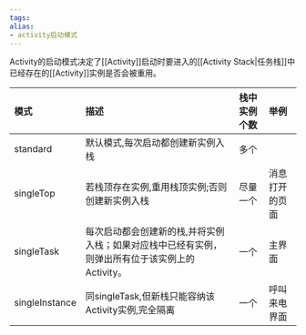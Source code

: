 ```yaml
---
tags: 
alias:
- activity启动模式
---
```

Activity的启动模式决定了[[Activity]]启动时要进入的[[Activity Stack|任务栈]]中已经存在的[[Activity]]实例是否会被重用。

| 模式           | 描述                                                                                            | 栈中实例个数 | 举例           |
|:-------------- |:----------------------------------------------------------------------------------------------- |:------------ |:-------------- |
| standard       | 默认模式,每次启动都创建新实例入栈                                                               | 多个         |                |
| singleTop      | 若栈顶存在实例,重用栈顶实例;否则创建新实例入栈                                                  | 尽量一个     | 消息打开的页面 |
| singleTask     | 每次启动都会创建新的栈,并将实例入栈；如果对应栈中已经有实例，则弹出所有位于该实例上的Activity。 | 一个         | 主界面         |
| singleInstance | 同singleTask,但新栈只能容纳该Activity实例,完全隔离                                              | 一个         | 呼叫来电界面               |



